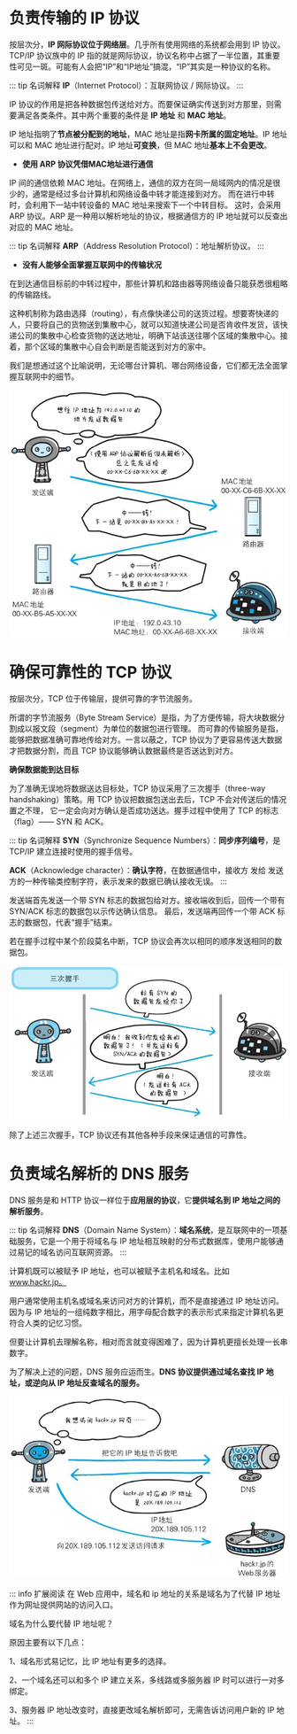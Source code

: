 # 负责传输的 IP 协议
按层次分，**IP 网际协议位于网络层**。几乎所有使用网络的系统都会用到 IP 协议。TCP/IP 协议族中的 IP 指的就是网际协议，协议名称中占据了一半位置，其重要性可见一斑。可能有人会把“IP”和“IP地址”搞混，“IP”其实是一种协议的名称。

::: tip 名词解释
**IP**（Internet Protocol）：互联网协议 / 网际协议。
:::

IP 协议的作用是把各种数据包传送给对方。而要保证确实传送到对方那里，则需要满足各类条件。其中两个重要的条件是 **IP 地址** 和 **MAC 地址**。

IP 地址指明了**节点被分配到的地址**，MAC 地址是指**网卡所属的固定地址**。IP 地址可以和 MAC 地址进行配对。IP 地址**可变换**，但 MAC 地址**基本上不会更改**。

- **使用 ARP 协议凭借MAC地址进行通信**

IP 间的通信依赖 MAC 地址。在网络上，通信的双方在同一局域网内的情况是很少的，通常是经过多台计算机和网络设备中转才能连接到对方。
而在进行中转时，会利用下一站中转设备的 MAC 地址来搜索下一个中转目标。
这时，会采用 ARP 协议。ARP 是一种用以解析地址的协议，根据通信方的 IP 地址就可以反查出对应的 MAC 地址。

::: tip 名词解释
**ARP**（Address Resolution Protocol）：地址解析协议。
:::

- **没有人能够全面掌握互联网中的传输状况**

在到达通信目标前的中转过程中，那些计算机和路由器等网络设备只能获悉很粗略的传输路线。

这种机制称为路由选择（routing），有点像快递公司的送货过程。想要寄快递的人，只要将自己的货物送到集散中心，就可以知道快递公司是否肯收件发货，该快递公司的集散中心检查货物的送达地址，明确下站该送往哪个区域的集散中心。接着，那个区域的集散中心自会判断是否能送到对方的家中。

我们是想通过这个比喻说明，无论哪台计算机、哪台网络设备，它们都无法全面掌握互联网中的细节。

![img](./assets/07.png)



# 确保可靠性的 TCP 协议
按层次分，TCP 位于传输层，提供可靠的字节流服务。

所谓的字节流服务（Byte Stream Service）是指，为了方便传输，将大块数据分割成以报文段（segment）为单位的数据包进行管理。
而可靠的传输服务是指，能够把数据准确可靠地传给对方。一言以蔽之，TCP 协议为了更容易传送大数据才把数据分割，而且 TCP 协议能够确认数据最终是否送达到对方。

**确保数据能到达目标**

为了准确无误地将数据送达目标处，TCP 协议采用了三次握手（three-way handshaking）策略。用 TCP 协议把数据包送出去后，TCP 不会对传送后的情况置之不理，
它一定会向对方确认是否成功送达。握手过程中使用了 TCP 的标志（flag）—— SYN 和 ACK。

::: tip 名词解释
**SYN**（Synchronize Sequence Numbers）：**同步序列编号**，是 TCP/IP 建立连接时使用的握手信号。

**ACK**（Acknowledge character）：**确认字符**，在数据通信中，接收方 发给 发送方的一种传输类控制字符，表示发来的数据已确认接收无误。
:::

发送端首先发送一个带 SYN 标志的数据包给对方。接收端收到后，回传一个带有 SYN/ACK 标志的数据包以示传达确认信息。
最后，发送端再回传一个带 ACK 标志的数据包，代表“握手”结束。

若在握手过程中某个阶段莫名中断，TCP 协议会再次以相同的顺序发送相同的数据包。

![img](./assets/08.png)

除了上述三次握手，TCP 协议还有其他各种手段来保证通信的可靠性。



# 负责域名解析的 DNS 服务
DNS 服务是和 HTTP 协议一样位于**应用层的协议**，它**提供域名到 IP 地址之间的解析服务**。

::: tip 名词解释
**DNS**（Domain Name System）：**域名系统**，是互联网中的一项基础服务，它是一个用于将域名与 IP 地址相互映射的分布式数据库，使用户能够通过易记的域名访问互联网资源。
:::

计算机既可以被赋予 IP 地址，也可以被赋予主机名和域名。比如 www.hackr.jp。

用户通常使用主机名或域名来访问对方的计算机，而不是直接通过 IP 地址访问。因为与 IP 地址的一组纯数字相比，用字母配合数字的表示形式来指定计算机名更符合人类的记忆习惯。

但要让计算机去理解名称，相对而言就变得困难了，因为计算机更擅长处理一长串数字。

为了解决上述的问题，DNS 服务应运而生。**DNS 协议提供通过域名查找 IP 地址，或逆向从 IP 地址反查域名的服务。**

![img](./assets/09.png)

::: info 扩展阅读
在 Web 应用中，域名和 ip 地址的关系是域名为了代替 IP 地址作为网址提供网站的访问入口。

域名为什么要代替 IP 地址呢？

原因主要有以下几点：

1、域名形式易记忆，比 IP 地址有更多的选择。

2、一个域名还可以和多个 IP 建立关系，多线路或多服务器 IP 时可以进行一对多绑定。

3、服务器 IP 地址改变时，直接更改域名解析即可，无需告诉访问用户新的 IP 地址。
:::


